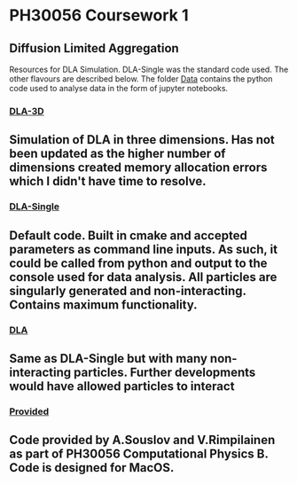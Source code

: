 # PH30056 Coursework 1
## Diffusion Limited Aggregation

Resources for DLA Simulation. DLA-Single was the standard code used. The other flavours are described below. The folder [Data](/Data) contains the python code used to analyse data in the form of jupyter notebooks.

### [DLA-3D](/DLA-3D)
Simulation of DLA in three dimensions. Has not been updated as the higher number of dimensions created memory allocation errors which I didn't have time to resolve.
---

### [DLA-Single](/DLA-Single)
Default code. Built in cmake and accepted parameters as command line inputs. As such, it could be called from python and output to the console used for data analysis. All particles are singularly generated and non-interacting.
Contains maximum functionality.
---

### [DLA](/DLA)
Same as DLA-Single but with many non-interacting particles. Further developments would have allowed particles to interact
---

### [Provided](/PH30056)
Code provided by A.Souslov and V.Rimpilainen as part of PH30056 Computational Physics B. Code is designed for MacOS.
---
